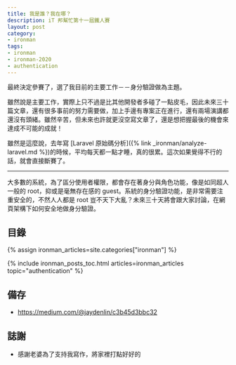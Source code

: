 ```yaml
---
title: 我是誰？我在哪？
description: iT 邦幫忙第十一屆鐵人賽
layout: post
category:
- ironman
tags:
- ironman
- ironman-2020
- authentication
---
```


最終決定參賽了，選了我目前的主要工作－－身分驗證做為主題。

雖然說是主要工作，實際上只不過是比其他開發者多碰了一點皮毛，因此未來三十篇文章，還有很多事前的努力需要做，加上手邊有專案正在進行，還有兩場演講都還沒有頭緒。雖然辛苦，但未來也許就更沒空寫文章了，還是想把握最後的機會來達成不可能的成就！

雖然是這麼說，去年寫 [Laravel 原始碼分析]({% link _ironman/analyze-laravel.md %})的時候，平均每天都一點才睡，真的很累。這次如果覺得不行的話，就會直接斷賽了。

---

大多數的系統，為了區分使用者權限，都會存在著身分與角色功能，像是如同超人一般的 root，抑或是毫無存在感的 guest。系統的身分驗證功能，是非常需要注重安全的，不然人人都是 root 豈不天下大亂？未來三十天將會跟大家討論，在網頁架構下如何安全地做身分驗證。

## 目錄

{% assign ironman_articles=site.categories["ironman"] %}

{% include ironman_posts_toc.html articles=ironman_articles topic="authentication" %}

## 備存

* https://medium.com/@jaydenlin/c3b45d3bbc32

## 誌謝

* 感謝老婆為了支持我寫作，將家裡打點好好的
